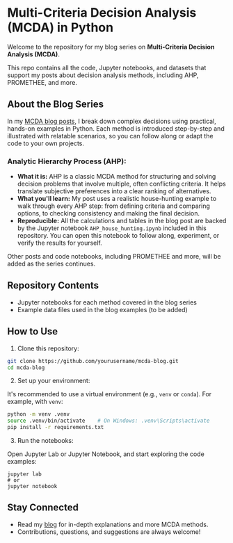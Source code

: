 # Multi-Criteria Decision Analysis (MCDA) in Python

Welcome to the repository for my blog series on **Multi-Criteria Decision Analysis (MCDA)**.

This repo contains all the code, Jupyter notebooks, and datasets that support my posts about decision analysis methods,
including AHP, PROMETHEE, and more.

## About the Blog Series

In my [MCDA blog posts](https://medium.com/@marciaolivetree), I break down complex decisions using practical, hands-on
examples in Python.
Each method is introduced step-by-step and illustrated with relatable scenarios, so you can follow along or adapt the
code to your own projects.

### Analytic Hierarchy Process (AHP):

- **What it is:** AHP is a classic MCDA method for structuring and solving decision problems that involve multiple, often conflicting
  criteria. It helps translate subjective preferences into a clear ranking of alternatives.
- **What you'll learn:** My post uses a realistic house-hunting example to walk through every AHP step: from defining
  criteria and comparing options, to checking consistency and making the final decision.
- **Reproducible:** All the calculations and tables in the blog post are backed by the Jupyter notebook
  `AHP_house_hunting.ipynb` included in this repository. You can open this notebook to follow along, experiment, or
  verify
  the results for yourself.

Other posts and code notebooks, including PROMETHEE and more, will be added as the series continues.

## Repository Contents

- Jupyter notebooks for each method covered in the blog series
- Example data files used in the blog examples (to be added)

## How to Use

1. Clone this repository:

```bash
git clone https://github.com/yourusername/mcda-blog.git
cd mcda-blog
```

2. Set up your environment:

It's recommended to use a virtual environment (e.g., `venv` or `conda`).
For example, with `venv`:

```bash
python -m venv .venv
source .venv/bin/activate    # On Windows: .venv\Scripts\activate
pip install -r requirements.txt
```

3. Run the notebooks:

Open Jupyter Lab or Jupyter Notebook, and start exploring the code examples:

```nginx
jupyter lab
# or
jupyter notebook
```

## Stay Connected

- Read my [blog](https://medium.com/@marciaolivetree) for in-depth explanations and more MCDA methods.
- Contributions, questions, and suggestions are always welcome!
